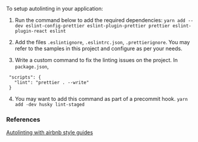 To setup autolinting in your application:

1. Run the command below to add the required dependencies:
   `yarn add --dev eslint-config-prettier eslint-plugin-prettier prettier eslint-plugin-react eslint`

2. Add the files `.eslintignore`, `.eslintrc.json`, `.prettierignore`.
   You may refer to the samples in this project and configure as per your needs.

3. Write a custom command to fix the linting issues on the project. In `package.json`,

```$xslt
 "scripts": {
   "lint": "prettier . --write"
 }
```

4. You may want to add this command as part of a precommit hook.
   `yarn add -dev husky lint-staged`

### References

[Autolinting with airbnb style guides](https://coffeencoding.com/reactjs-auto-lint-format-on-git-commit-with-airbnb-styleguide/)
